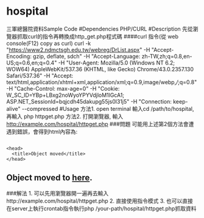 # hospital
三軍總醫院資料Sample Code
#Dependencies
PHP/CURL
#Description
先從瀏覽器抓取curl的指令再轉換成http_get.php程式碼
####curl 指令(從 web console(F12) copy as curl)
curl -k "https://www2.ndmctsgh.edu.tw/webreg/DrList.aspx" 
-H "Accept-Encoding: gzip, deflate, sdch" 
-H "Accept-Language: zh-TW,zh;q=0.8,en-US;q=0.6,en;q=0.4"
-H "User-Agent: Mozilla/5.0 (Windows NT 6.2; WOW64) AppleWebKit/537.36 (KHTML, like Gecko) Chrome/43.0.2357.130 Safari/537.36" 
-H "Accept: text/html,application/xhtml+xml,application/xml;q=0.9,image/webp,*/*;q=0.8" 
-H "Cache-Control: max-age=0" -H "Cookie: W_SC_ID=YBp+LBxg2noWyoYPYVdjloM1lGcA1; ASP.NET_SessionId=bqjcdh45dakupg55js0l31j5" 
-H "Connection: keep-alive" --compressed
#Usage
方法1. open terminal 輸入cd /path/to/hospital,再輸入 php httpget.php
方法2. 打開瀏覽器, 輸入 http://example.com/hospital/httpget.php
###問題
可能用上述第2個方法會遭遇到錯誤，會得到html內容為:
<pre><html></pre>
    <head>
      <title>Object moved</title>
    </head>
  <body>
    <h2>Object moved to <a href="%2fwebreg%2fDefault.aspx">here</a>.</h2>
  </body>
</html>
</pre>
###解法
1. 可以先用瀏覽器開一遍再去輸入 http://example.com/hospital/httpget.php
2. 直接使用指令模式
3. 也可以直接在server上執行crontab指令執行php /your-path/hospital/httpget.php抓取資料
